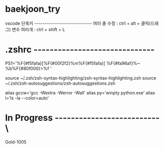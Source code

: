 # baekjoon_try
vscode 단축키 -----------------------------
여러 줄 수정 : ctrl + alt + 클릭(드래그) 
변수 여러개 : ctrl + shift + L

# .zshrc ------------------------------
PS1='%F{#f5fafa}[%F{#00f2f2}%m%F{#f5fafa}] %F{#fa96af}%~
%b%F{#80f000}>%f '

source ~/.zsh/zsh-syntax-highlighting/zsh-syntax-highlighting.zsh
source ~/.zsh/zsh-autosuggestions/zsh-autosuggestions.zsh

alias gccw='gcc -Wextra -Werror -Wall'
alias py='winpty python.exe'
alias l='ls -la --color=auto'


# In Progress --------------------------\
Gold-1005
